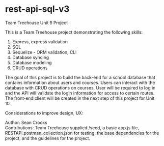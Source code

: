 # rest-api-sql-v3
Team Treehouse Unit 9 Project

This is a Team Treehouse project demonstrating the following skills:
1) Express, express validation
2) SQL 
4) Sequelize - ORM validation, CLI
6) Database syncing
7) Database modeling
8) CRUD operations

The goal of this project is to build the back-end for a school database that contains information about users and courses. Users can interact with the database with CRUD operations on courses. User will be required to log in and the API will validate the login information for access to certain routes. The front-end client will be created in the next step of this project for Unit 10. 

Considerations to improve design, UX:


Author: Sean Crooks
<br>Contributions: Team Treehouse supplied /seed, a basic app.js file, RESTAPI.postman_collection.json for testing, the base dependencies for the project, and the guidelines for the project.
